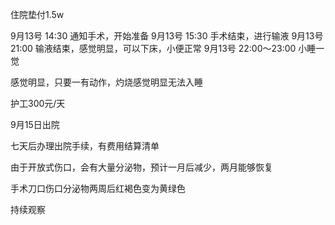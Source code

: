 住院垫付1.5w

9月13号 14:30 通知手术，开始准备
9月13号 15:30 手术结束，进行输液
9月13号 21:00 输液结束，感觉明显，可以下床，小便正常
9月13号 22:00～23:00 小睡一觉

感觉明显，只要一有动作，灼烧感觉明显无法入睡

护工300元/天

9月15日出院

七天后办理出院手续，有费用结算清单

由于开放式伤口，会有大量分泌物，预计一月后减少，两月能够恢复

手术刀口伤口分泌物两周后红褐色变为黄绿色

持续观察
